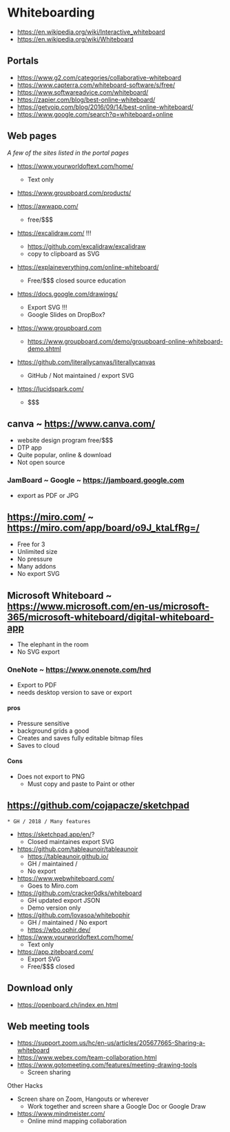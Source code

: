 # Whiteboarding

* https://en.wikipedia.org/wiki/Interactive_whiteboard
* https://en.wikipedia.org/wiki/Whiteboard


## Portals

* https://www.g2.com/categories/collaborative-whiteboard
* https://www.capterra.com/whiteboard-software/s/free/
* https://www.softwareadvice.com/whiteboard/
* https://zapier.com/blog/best-online-whiteboard/
* https://getvoip.com/blog/2016/09/14/best-online-whiteboard/
* https://www.google.com/search?q=whiteboard+online

## Web pages

_A few of the sites listed in the portal pages_


* https://www.yourworldoftext.com/home/
	* Text only
* https://www.groupboard.com/products/
* https://awwapp.com/
	* free/$$$
* https://excalidraw.com/ !!!
	* https://github.com/excalidraw/excalidraw
	* copy to clipboard as SVG
* https://explaineverything.com/online-whiteboard/
	* Free/$$$ closed source education
* https://docs.google.com/drawings/
	* Export SVG !!!
	* Google Slides on DropBox?
* https://www.groupboard.com
	* https://www.groupboard.com/demo/groupboard-online-whiteboard-demo.shtml

* https://github.com/literallycanvas/literallycanvas
	* GitHub / Not maintained / export SVG
* https://lucidspark.com/
	* $$$

## canva ~ https://www.canva.com/
* website design program free/$$$
* DTP app
* Quite popular, online & download
* Not open source

### JamBoard ~ Google ~ https://jamboard.google.com
* export as PDF or JPG

## https://miro.com/ ~ https://miro.com/app/board/o9J_ktaLfRg=/
* Free for 3
* Unlimited size
* No pressure
* Many addons
* No export SVG

## Microsoft Whiteboard ~ https://www.microsoft.com/en-us/microsoft-365/microsoft-whiteboard/digital-whiteboard-app
* The elephant in the room
* No SVG export

### OneNote ~ https://www.onenote.com/hrd

* Export to PDF
* needs desktop version to save or export

#### pros

* Pressure sensitive
* background grids a good
* Creates and saves fully editable bitmap files
* Saves to cloud

#### Cons

* Does not export to PNG
	* Must copy and paste to Paint or other

	

## https://github.com/cojapacze/sketchpad
	* GH / 2018 / Many features
* https://sketchpad.app/en/?
	* Closed maintaines export SVG
* https://github.com/tableaunoir/tableaunoir
	* https://tableaunoir.github.io/
	* GH / maintained /
	* No export
* https://www.webwhiteboard.com/
	* Goes to Miro.com
* https://github.com/cracker0dks/whiteboard
	* GH updated export JSON
	* Demo version only
* https://github.com/lovasoa/whitebophir
	* GH / maintained / No export
	* https://wbo.ophir.dev/
* https://www.yourworldoftext.com/home/
	* Text only
* https://app.ziteboard.com/
	* Export SVG
	* Free/$$$ closed

## Download only

* https://openboard.ch/index.en.html


## Web meeting tools

* https://support.zoom.us/hc/en-us/articles/205677665-Sharing-a-whiteboard
* https://www.webex.com/team-collaboration.html
* https://www.gotomeeting.com/features/meeting-drawing-tools
	* Screen sharing

Other Hacks

* Screen share on Zoom, Hangouts or wherever
	* Work together and screen share a Google Doc or Google Draw
* https://www.mindmeister.com/
	* Online mind mapping collaboration
